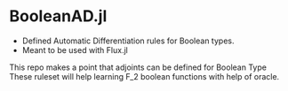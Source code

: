 # BooleanAD.jl

- Defined Automatic Differentiation rules for Boolean types.
- Meant to be used with Flux.jl

This repo makes a point that adjoints can be defined for Boolean Type
These ruleset will help learning F$\_2$ boolean functions with help of oracle.


